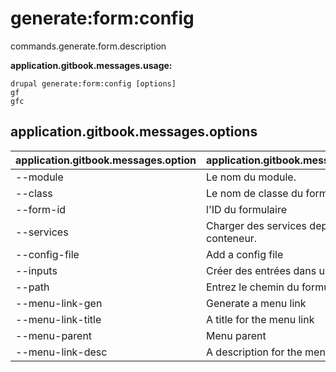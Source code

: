 # generate:form:config
commands.generate.form.description

**application.gitbook.messages.usage:**
```
drupal generate:form:config [options]
gf
gfc
```

## application.gitbook.messages.options
application.gitbook.messages.option | application.gitbook.messages.details
-------|-------------
--module | Le nom du module.
--class | Le nom de classe du formulaire
--form-id | l'ID du formulaire
--services | Charger des services depuis le conteneur.
--config-file | Add a config file
--inputs | Créer des entrées dans un formulaire.
--path | Entrez le chemin du formulaire
--menu-link-gen | Generate a menu link
--menu-link-title | A title for the menu link
--menu-parent | Menu parent
--menu-link-desc | A description for the menu link
